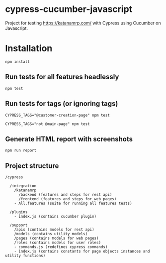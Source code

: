 # cypress-cucumber-javascript
Project for testing https://katanamrp.com/ with Cypress 
using Cucumber on Javascript.

# Installation

```
npm install
```  

## Run tests for all features headlessly
```
npm test
```  

## Run tests for tags (or ignoring tags)
```
CYPRESS_TAGS="@customer-creation-page" npm test
```
```
CYPRESS_TAGS="not @main-page" npm test
```

## Generate HTML report with screenshots
```
npm run report
```

## Project structure
```
/cypress

  /integration
    /katanamrp
      /backend (features and steps for rest api)
      /frontend (features and steps for web pages)
    - All.features (suite for running all features tests)

  /plugins
    - index.js (contains cucumber plugin)

  /support
    /apis (contains models for rest api)
    /models (contains utility models)
    /pages (contains models for web pages)
    /roles (contains models for user roles)
    - commands.js (redefines cypress commands)
    - index.js (contains constants for page objects instances and utility functions) 
```